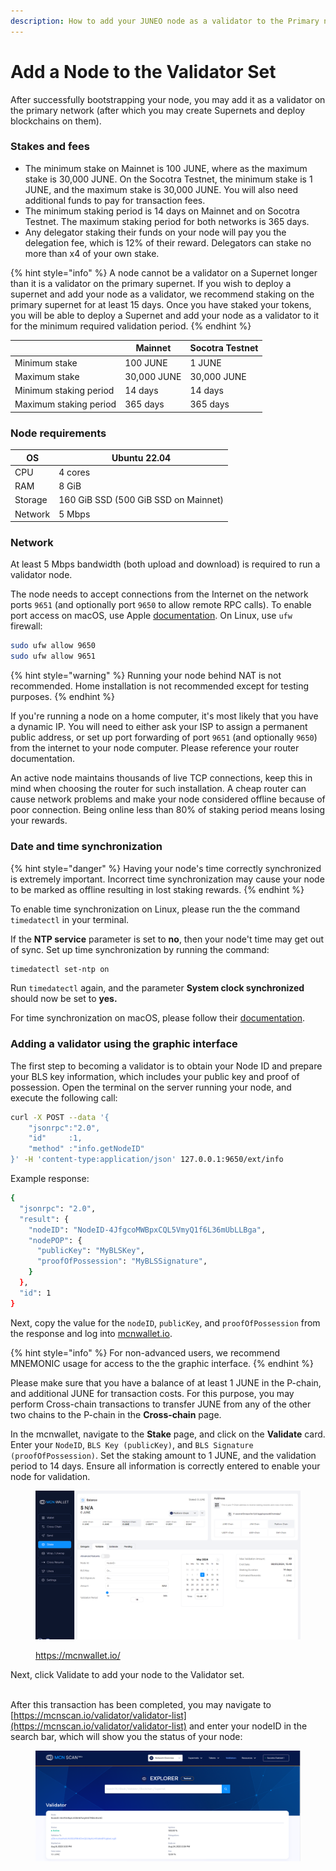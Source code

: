 ```yaml
---
description: How to add your JUNEO node as a validator to the Primary network.
---
```


# Add a Node to the Validator Set

After successfully bootstrapping your node, you may add it as a validator on the primary network (after which you may create Supernets and deploy blockchains on them).

### Stakes and fees

* The minimum stake on Mainnet is 100 JUNE, where as the maximum stake is 30,000 JUNE. On the Socotra Testnet, the minimum stake is 1 JUNE, and the maximum stake is 30,000 JUNE. You will also need additional funds to pay for transaction fees.
* The minimum staking period is 14 days on Mainnet and on Socotra Testnet. The maximum staking period for both networks is 365 days.
* Any delegator staking their funds on your node will pay you the delegation fee, which is 12% of their reward. Delegators can stake no more than x4 of your own stake.

{% hint style="info" %}
A node cannot be a validator on a Supernet longer than it is a validator on the primary supernet. If you wish to deploy a supernet and add your node as a validator, we recommend staking on the primary supernet for at least 15 days. Once you have staked your tokens, you will be able to deploy a Supernet and add your node as a validator to it for the minimum required validation period.
{% endhint %}

|                        | Mainnet     | Socotra Testnet |
| ---------------------- | ----------- | --------------- |
| Minimum stake          | 100 JUNE    | 1 JUNE          |
| Maximum stake          | 30,000 JUNE |  30,000 JUNE    |
| Minimum staking period | 14 days     | 14 days         |
| Maximum staking period | 365 days    | 365 days        |

### Node requirements

| OS      | Ubuntu 22.04                         |
| ------- | ------------------------------------ |
| CPU     | 4 cores                              |
| RAM     | 8 GiB                                |
| Storage | 160 GiB SSD (500 GiB SSD on Mainnet) |
| Network | 5 Mbps                               |

### Network

At least 5 Mbps bandwidth (both upload and download) is required to run a validator node.

The node needs to accept connections from the Internet on the network ports `9651` (and optionally port `9650` to allow remote RPC calls). To enable port access on macOS, use Apple [documentation](https://support.apple.com/guide/mac-help/change-firewall-settings-on-mac-mh11783/mac). On Linux, use `ufw` firewall:

```bash
sudo ufw allow 9650
sudo ufw allow 9651 
```

{% hint style="warning" %}
Running your node behind NAT is not recommended. Home installation is not recommended except for testing purposes.
{% endhint %}

If you're running a node on a home computer, it's most likely that you have a dynamic IP. You will need to either ask your ISP to assign a permanent public address, or set up port forwarding of port `9651` (and optionally `9650`) from the internet to your node computer. Please reference your router documentation.

An active node maintains thousands of live TCP connections, keep this in mind when choosing the router for such installation. A cheap router can cause network problems and make your node considered offline because of poor connection. Being online less than 80% of staking period means losing your rewards.

### Date and time synchronization

{% hint style="danger" %}
Having your node's time correctly synchronized is extremely important. Incorrect time synchronization may cause your node to be marked as offline resulting in lost staking rewards.
{% endhint %}

To enable time synchronization on Linux, please run the the command `timedatectl` in your terminal.&#x20;

If the **NTP service** parameter is set to **no**, then your node't time may get out of sync. Set up time synchronization by running the command:

```bash
timedatectl set-ntp on
```

Run `timedatectl` again, and the parameter **System clock synchronized** should now be set to **yes.**

For time synchronization on macOS, please follow their [documentation](https://support.apple.com/guide/mac-help/set-the-date-and-time-automatically-mchlp2996/mac).



### Adding a validator using the graphic interface

The first step to becoming a validator is to obtain your Node ID and prepare your BLS key information, which includes your public key and proof of possession. Open the terminal on the server running your node, and execute the following call:

```bash
curl -X POST --data '{
    "jsonrpc":"2.0",
    "id"     :1,
    "method" :"info.getNodeID"
}' -H 'content-type:application/json' 127.0.0.1:9650/ext/info
```

Example response:

```bash
{
  "jsonrpc": "2.0",
  "result": {
    "nodeID": "NodeID-4JfgcoMWBpxCQL5VmyQ1f6L36mUbLLBga",
    "nodePOP": {
      "publicKey": "MyBLSKey",
      "proofOfPossession": "MyBLSSignature",
    }
  },
  "id": 1
}
```

Next, copy the value for the `nodeID`, `publicKey`, and `proofOfPossession` from the response and log into [mcnwallet.io](https://www.mcnwallet.io/).

{% hint style="info" %}
For non-advanced users, we recommend MNEMONIC usage for access to the the graphic interface.
{% endhint %}

Please make sure that you have a balance of at least 1 JUNE in the P-chain, and additional JUNE for transaction costs. For this purpose, you may perform Cross-chain transactions to transfer JUNE from any of the other two chains to the P-chain in the **Cross-chain** page.

In the mcnwallet, navigate to the **Stake** page, and click on the **Validate** card. Enter your `NodeID`, `BLS Key (publicKey)`, and `BLS Signature (proofOfPossession)`. Set the staking amount to 1 JUNE, and the validation period to 14 days. Ensure all information is correctly entered to enable your node for validation.

<figure><img src="../.gitbook/assets/image (22).png" alt=""><figcaption><p><a href="https://mcnwallet.io/">https://mcnwallet.io/</a></p></figcaption></figure>

Next, click Validate to add your node to the Validator set.&#x20;

\
After this transaction has been completed, you may navigate to [https://mcnscan.io/validator/validator-list](https://mcnscan.io/validator/validator-list) and enter your nodeID in the search bar, which will show you the status of your node:

<figure><img src="../.gitbook/assets/image (5).png" alt=""><figcaption></figcaption></figure>
